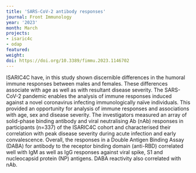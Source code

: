 ```yaml
---
title: 'SARS-CoV-2 antibody responses'
journal: Front Immunology
year: '2023'
month: March
projects:
- isaric4c
- odap
featured: 
weight: 
doi: https://doi.org/10.3389/fimmu.2023.1146702
---
```


ISARIC4C have, in this study shown discernible differences in the humoral immune responses between males and females. These differences associate with age as well as with resultant disease severity. The SARS-CoV-2 pandemic enables the analysis of immune responses induced against a novel coronavirus infecting immunologically naïve individuals. This provided an opportunity for analysis of immune responses and associations with age, sex and disease severity. 
The investigators measured an array of solid-phase binding antibody and viral neutralising Ab (nAb) responses in participants (n=337) of the ISARIC4C cohort and characterised their correlation with peak disease severity during acute infection and early convalescence.
Overall, the responses in a Double Antigen Binding Assay (DABA) for antibody to the receptor binding domain (anti-RBD) correlated well with IgM as well as IgG responses against viral spike, S1 and nucleocapsid protein (NP) antigens. DABA reactivity also correlated with nAb.
